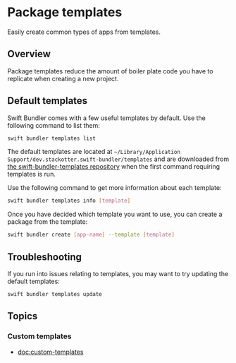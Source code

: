 # Package templates

Easily create common types of apps from templates.

## Overview

Package templates reduce the amount of boiler plate code you have to replicate when creating a new project.

## Default templates

Swift Bundler comes with a few useful templates by default. Use the following command to list them:

```sh
swift bundler templates list
```

The default templates are located at `~/Library/Application Support/dev.stackotter.swift-bundler/templates` and are downloaded from [the swift-bundler-templates repository](https://github.com/stackotter/swift-bundler-templates) when the first command requiring templates is run.

Use the following command to get more information about each template:

```sh
swift bundler templates info [template]
```

Once you have decided which template you want to use, you can create a package from the template:

```sh
swift bundler create [app-name] --template [template]
```

## Troubleshooting

If you run into issues relating to templates, you may want to try updating the default templates:

```sh
swift bundler templates update
```

## Topics

### Custom templates

- <doc:custom-templates>
